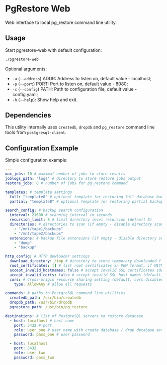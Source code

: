 # PgRestore Web

Web interface to local pg_restore command line utility.

## Usage

Start pgrestore-web with default configuration:

```bash
./pgrestore-web
```

Optional arguments:

* `-a` (`--address`) ADDR: Address to listen on, default value - localhost;
* `-p` (`--port`) PORT: Port to listen on, default value - 8080;
* `-c` (`--config`) PATH: Path to configuration file, default value - config.yaml;
* `-h` (`--help`): Show help and exit.

## Dependencies

This utility internally uses `createdb`, `dropdb` and `pg_restore` command line tools from `postgresql-client`.

## Configuration Example

Simple configuration example:

```yaml
---
max_jobs: 10 # maximal number of jobs to store results
joblogs_path: "logs" # directory to store restore jobs output
restore_jobs: 8 # number of jobs for pg_restore command

templates: # template settings
  full: "template0" # optional template for restoring full database backup
  partial: "template0" # optional template for restoring partial backup (schema's or table)

search_config: # backup search configuration
  interval: 21600 # scanning interval in seconds
  recursion_limit: 8 # limit directory level recursion (default 5)
  directories: # directories to scan (if empty - disable directory scanner)
    - "/mnt/tape1/backups"
    - "/mnt/tape2/backups"
  extensions: # backup file extensions (if empty - disable directory scanner)
    - "dump"
    - "backup"

http_config: # HTTP dowloader settings
  download_directory: /tmp # directory to store temporary downloaded files
  root_certificates: [] # list root certificates in PEM format, if MITM proxy used
  accept_invalid_hostnames: false # accept invalid SSL certificates (default: false)
  accept_invalid_certs: false # accept invalid SSL host names (default: false)
  cors: # Cross-origin resource sharing setting (default: cors disabled)
    type: AllowAny # allow all requests

commands: # paths to PostgreSQL command line utilities
  createdb_path: /usr/bin/createdb
  dropdb_path: /usr/bin/dropdb
  pgrestore_path: /usr/bin/pg_restore

destinations: # list of PostgreSQL servers to restore database
  - host: localhost # host name
    port: 5432 # port
    role: user_one # user name with create database / drop database access
    password: pass_one # user password

  - host: localhost
    port: 5432
    role: user_two
    password: pass_two
```
